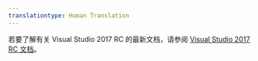 ```yaml
---
translationtype: Human Translation
---
```

若要了解有关 Visual Studio 2017 RC 的最新文档，请参阅 [Visual Studio 2017 RC 文档](http://docs.microsoft.com/visualstudio)。